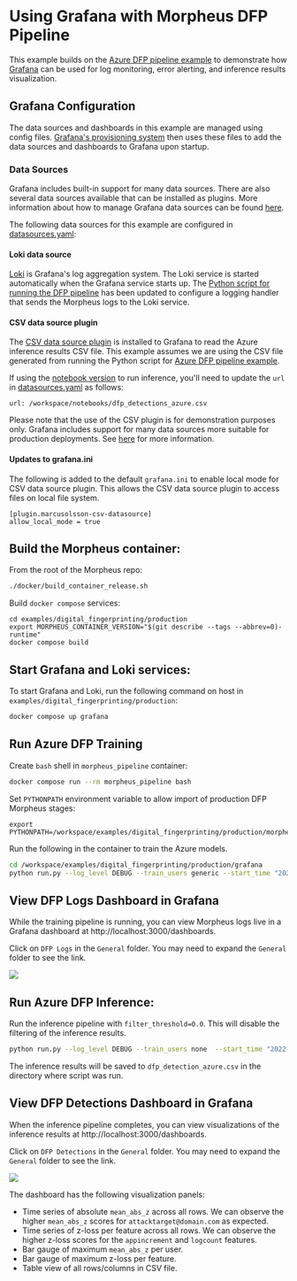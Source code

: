 <!--
# Copyright (c) 2023-2024, NVIDIA CORPORATION.
#
# Licensed under the Apache License, Version 2.0 (the "License");
# you may not use this file except in compliance with the License.
# You may obtain a copy of the License at
#
#     http://www.apache.org/licenses/LICENSE-2.0
#
# Unless required by applicable law or agreed to in writing, software
# distributed under the License is distributed on an "AS IS" BASIS,
# WITHOUT WARRANTIES OR CONDITIONS OF ANY KIND, either express or implied.
# See the License for the specific language governing permissions and
# limitations under the License.
-->

# Using Grafana with Morpheus DFP Pipeline

This example builds on the [Azure DFP pipeline example](../production/README.md) to demonstrate how [Grafana](https://grafana.com/grafana/) can be used for log monitoring, error alerting, and inference results visualization.

## Grafana Configuration

The data sources and dashboards in this example are managed using config files. [Grafana's provisioning system](https://grafana.com/docs/grafana/latest/administration/provisioning/) then uses these files to add the data sources and dashboards to Grafana upon startup.

### Data Sources

Grafana includes built-in support for many data sources. There are also several data sources available that can be installed as plugins. More information about how to manage Grafana data sources can be found [here](https://grafana.com/docs/grafana/latest/datasources/).

The following data sources for this example are configured in [datasources.yaml](./datasources/datasources.yaml):

#### Loki data source

[Loki](https://grafana.com/docs/loki/latest/) is Grafana's log aggregation system. The Loki service is started automatically when the Grafana service starts up. The [Python script for running the DFP pipeline](./run.py) has been updated to configure a logging handler that sends the Morpheus logs to the Loki service.

#### CSV data source plugin

The [CSV data source plugin](https://grafana.com/grafana/plugins/marcusolsson-csv-datasource/) is installed to Grafana to read the Azure inference results CSV file. This example assumes we are using the CSV file generated from running the Python script for [Azure DFP pipeline example](../production/README.md).

If using the [notebook version](../production/morpheus/notebooks/dfp_azure_inference.ipynb) to run inference, you'll need to update the `url` in [datasources.yaml](./datasources/datasources.yaml) as follows:
```
url: /workspace/notebooks/dfp_detections_azure.csv
```

Please note that the use of the CSV plugin is for demonstration purposes only. Grafana includes support for many data sources more suitable for production deployments. See [here](https://grafana.com/docs/grafana/latest/datasources/) for more information.

#### Updates to grafana.ini

The following is added to the default `grafana.ini` to enable local mode for CSV data source plugin. This allows the CSV data source plugin to access files on local file system.

```
[plugin.marcusolsson-csv-datasource]
allow_local_mode = true
```

## Build the Morpheus container:
From the root of the Morpheus repo:
```bash
./docker/build_container_release.sh
```

Build `docker compose` services:

```
cd examples/digital_fingerprinting/production
export MORPHEUS_CONTAINER_VERSION="$(git describe --tags --abbrev=0)-runtime"
docker compose build
```

## Start Grafana and Loki services:

To start Grafana and Loki, run the following command on host in `examples/digital_fingerprinting/production`:
```bash
docker compose up grafana
```

## Run Azure DFP Training

Create `bash` shell in `morpheus_pipeline` container:

```bash
docker compose run --rm morpheus_pipeline bash
```

Set `PYTHONPATH` environment variable to allow import of production DFP Morpheus stages:
```
export PYTHONPATH=/workspace/examples/digital_fingerprinting/production/morpheus
```

Run the following in the container to train the Azure models.
```bash
cd /workspace/examples/digital_fingerprinting/production/grafana
python run.py --log_level DEBUG --train_users generic --start_time "2022-08-01" --input_file="../../../data/dfp/azure-training-data/AZUREAD_2022*.json"
```

## View DFP Logs Dashboard in Grafana

While the training pipeline is running, you can view Morpheus logs live in a Grafana dashboard at http://localhost:3000/dashboards.

Click on `DFP Logs` in the `General` folder. You may need to expand the `General` folder to see the link.

<img src="./img/dfp_logs_dashboard.png">

## Run Azure DFP Inference:

Run the inference pipeline with `filter_threshold=0.0`. This will disable the filtering of the inference results.

```bash
python run.py --log_level DEBUG --train_users none  --start_time "2022-08-30" --input_file="../../../data/dfp/azure-inference-data/*.json" --filter_threshold=0.0
```

The inference results will be saved to `dfp_detection_azure.csv` in the directory where script was run.

## View DFP Detections Dashboard in Grafana

When the inference pipeline completes, you can view visualizations of the inference results at http://localhost:3000/dashboards.

Click on `DFP Detections` in the `General` folder. You may need to expand the `General` folder to see the link.

<img src="./img/dfp_detections_dashboard.png">

The dashboard has the following visualization panels:

- Time series of absolute `mean_abs_z` across all rows. We can observe the higher `mean_abs_z` scores for `attacktarget@domain.com` as expected.
- Time series of z-loss per feature across all rows. We can observe the higher z-loss scores for the `appincrement` and `logcount` features.
- Bar gauge of maximum `mean_abs_z` per user.
- Bar gauge of maximum z-loss per feature.
- Table view of all rows/columns in CSV file.
